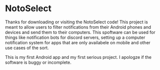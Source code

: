 # NotoSelect

Thanks for downloading or visiting the NotoSelect code! 
This project is meant to allow users to filter notifications from their Android phones and devices and send them to their computers. This spoftware can be used for things like notification bots for discord servers, setting up a computer notification system for apps that are only availabele on mobile and other use cases of the sort.

This is my first Android app and my first serious project. I apologze if the software is buggy or incomplete.
